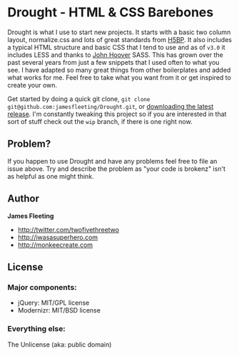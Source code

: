 # Drought - HTML & CSS Barebones

Drought is what I use to start new projects. It starts with a basic two column layout, normalize.css and lots of great standards from [H5BP](http://html5boilerplate.com). It also includes a typical HTML structure and basic CSS that I tend to use and as of `v3.0` it includes LESS and thanks to [John Hoover](http://defvayne23.com) SASS. This has grown over the past several years from just a few snippets that I used often to what you see. I have adapted so many great things from other boilerplates and added what works for me. Feel free to take what you want from it or get inspired to create your own.

Get started by doing a quick git clone, `git clone git@github.com:jamesfleeting/Drought.git`, or [downloading the latest release](https://github.com/jamesfleeting/Drought/archive/master.zip). I'm constantly tweaking this project so if you are interested in that sort of stuff check out the `wip` branch, if there is one right now.

## Problem?

If you happen to use Drought and have any problems feel free to file an issue above. Try and describe the problem as "your code is brokenz" isn't as helpful as one might think.

## Author

**James Fleeting**
+ http://twitter.com/twofivethreetwo
+ http://iwasasuperhero.com
+ http://monkeecreate.com

## License

### Major components:

* jQuery: MIT/GPL license
* Modernizr: MIT/BSD license

### Everything else:

The Unlicense (aka: public domain)